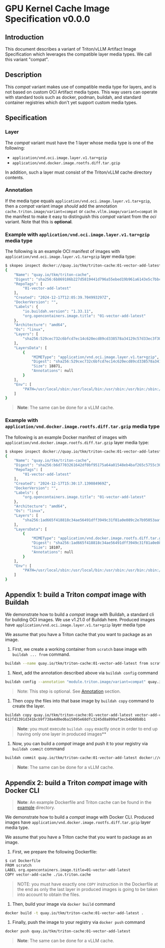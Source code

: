 
# GPU Kernel Cache Image Specification v0.0.0

## Introduction

This document describes a variant of Triton/vLLM Artifact Image Specification
which leverages the compatible layer media types. We call this variant "compat".

## Description

This *compat* variant makes use of compatible media type for layers, and is not
based on custom OCI Artifact media types. This way users can operate with
standard tools such as docker, podman, buildah, and standard container
registries which don't yet support custom media types.

## Specification

### Layer

The *compat* variant must have the 1 layer whose media type is one of the
following:

- `application/vnd.oci.image.layer.v1.tar+gzip`
- `application/vnd.docker.image.rootfs.diff.tar.gzip`

In addition, such a layer must consist of the Triton/vLLM cache directory
contents.

### Annotation

If the media type equals `application/vnd.oci.image.layer.v1.tar+gzip`, then a
*compat* variant image *should* add the annotation `cache.triton.image/variant=compat`
or `cache.vllm.image/variant=compat` in the manifest to make it easy to distinguish
this *compat* variant from the *oci* variant. Note that this is **optional**.

### Example with `application/vnd.oci.image.layer.v1.tar+gzip` media type

The following is an example OCI manifest of images with
`application/vnd.oci.image.layer.v1.tar+gzip` layer media type:

```bash
$ skopeo inspect docker://quay.io/tkm/triton-cache:01-vector-add-latest
{
    "Name": "quay.io/tkm/triton-cache",
    "Digest": "sha256:6b869186b227d5819441d796a55ebed19b961a6143e5c7bbcd05d69b78f4cd29",
    "RepoTags": [
        "01-vector-add-latest"
    ],
    "Created": "2024-12-17T12:05:39.704993297Z",
    "DockerVersion": "",
    "Labels": {
        "io.buildah.version": "1.33.11",
        "org.opencontainers.image.title": "01-vector-add-latest"
    },
    "Architecture": "amd64",
    "Os": "linux",
    "Layers": [
        "sha256:529cec732c6bfcd7ec14c620ecd89cd338578a34129c57d33ec3f30f9c4a069c"
    ],
    "LayersData": [
        {
            "MIMEType": "application/vnd.oci.image.layer.v1.tar+gzip",
            "Digest": "sha256:529cec732c6bfcd7ec14c620ecd89cd338578a34129c57d33ec3f30f9c4a069c",
            "Size": 18871,
            "Annotations": null
        }
    ],
    "Env": [
        "PATH=/usr/local/sbin:/usr/local/bin:/usr/sbin:/usr/bin:/sbin:/bin"
    ]
}
```

> **Note**: The same can be done for a vLLM cache.

### Example with `application/vnd.docker.image.rootfs.diff.tar.gzip` media type

The following is an example Docker manifest of images with
`application/vnd.docker.image.rootfs.diff.tar.gzip` layer media type:

```bash
$ skopeo inspect docker://quay.io/tkm/triton-cache:01-vector-add-latest
{
    "Name": "quay.io/tkm/triton-cache",
    "Digest": "sha256:b6d7703261642df0bf95175a64a01548eb4baf265c5755c30ede0fea03cd5d97",
    "RepoTags": [
        "01-vector-add-latest"
    ],
    "Created": "2024-12-17T15:30:17.139084969Z",
    "DockerVersion": "",
    "Labels": {
        "org.opencontainers.image.title": "01-vector-add-latest"
    },
    "Architecture": "amd64",
    "Os": "linux",
    "Layers": [
        "sha256:1ad665f418818c34ae56491dff3949c31f81a0e089c2e7b95053aaf4e299f452"
    ],
    "LayersData": [
        {
            "MIMEType": "application/vnd.docker.image.rootfs.diff.tar.gzip",
            "Digest": "sha256:1ad665f418818c34ae56491dff3949c31f81a0e089c2e7b95053aaf4e299f452",
            "Size": 18107,
            "Annotations": null
        }
    ],
    "Env": [
        "PATH=/usr/local/sbin:/usr/local/bin:/usr/sbin:/usr/bin:/sbin:/bin"
    ]
}
```

## Appendix 1: build a Triton *compat* image with Buildah

We demonstrate how to build a *compat* image with Buildah, a standard cli
for building OCI images. We use v1.21.0 of Buildah here. Produced images
have `application/vnd.oci.image.layer.v1.tar+gzip` layer media type

We assume that you have a Triton cache that you want to package as an image.

1. First, we create a working container from `scratch` base image with
`buildah ... from` command.

```bash
buildah --name quay.io/tkm/triton-cache:01-vector-add-latest from scratch
```

1. Next, add the annotation described above via `buildah config` command

```bash
buildah config --annotation "module.triton.image/variant=compat" quay.io/tkm/triton-cache:01-vector-add-latest
```

> Note: This step is optional. See [Annotation](#annotation) section.

1. Then copy the files into that base image by `buildah copy` command
to create the layer.

```bash
buildah copy quay.io/tkm/triton-cache:01-vector-add-latest vector-add-cache/ ./io.triton.cache
612fd1391d341bcb9f738a4d0ed6a15095e68dfc3245d8a899af3ecb4b60b8b1
```

> **Note**: you must execute `buildah copy` exactly once in order to end
> up having only one layer in produced images**

1. Now, you can build a *compat* image and push it to your registry
via `buildah commit` command

```bash
buildah commit quay.io/tkm/triton-cache:01-vector-add-latest docker://quay.io/tkm/triton-cache:01-vector-add-latest
```

> **Note**: The same can be done for a vLLM cache.

## Appendix 2: build a Triton *compat* image with Docker CLI

> **Note**: An example Dockerfile and Triton cache can be found in the
[example](./example/) directory.

We demonstrate how to build a *compat* image with Docker CLI. Produced
images have `application/vnd.docker.image.rootfs.diff.tar.gzip` layer
media type.

We assume that you have a Triton cache that you want to package as an image.

1. First, we prepare the following Dockerfile:

```bash
$ cat Dockerfile
FROM scratch
LABEL org.opencontainers.image.title=01-vector-add-latest
COPY vector-add-cache ./io.triton.cache
```

> NOTE: you must have exactly one `COPY` instruction in the Dockerfile
  at the end as only the last layer in produced images is going to be
  taken into account to obtain the files.

1. Then, build your image via `docker build` command

```bash
docker build -t quay.io/tkm/triton-cache:01-vector-add-latest .
```

1. Finally, push the image to your registry via `docker push` command

```bash
docker push quay.io/tkm/triton-cache:01-vector-add-latest
```

> **Note**: The same can be done for a vLLM cache.
